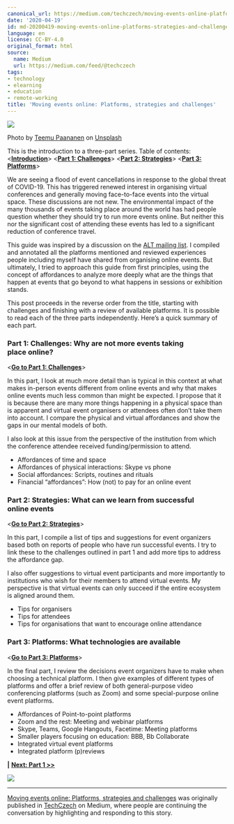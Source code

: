 ```yaml
---
canonical_url: https://medium.com/techczech/moving-events-online-platforms-strategies-and-challenges-97464cdc0f2a?source=rss-5a5f69f6edac------2
date: '2020-04-19'
id: md-20200419-moving-events-online-platforms-strategies-and-challenges
language: en
license: CC-BY-4.0
original_format: html
source:
  name: Medium
  url: https://medium.com/feed/@techczech
tags:
- technology
- elearning
- education
- remote-working
title: 'Moving events online: Platforms, strategies and challenges'
---
```


![](https://cdn-images-1.medium.com/max/1024/0*gJOj6sJgKXV_4Q2s)

Photo by [Teemu Paananen](https://unsplash.com/@xteemu?utm_source=medium&utm_medium=referral) on [Unsplash](https://unsplash.com?utm_source=medium&utm_medium=referral)

This is the introduction to a three-part series. Table of contents:<[**Introduction**](https://medium.com/techczech/moving-events-online-platforms-strategies-and-challenges-97464cdc0f2a?sk=9e4809ee02ae5d51c7538f82abcc29b0)> <[**Part 1: Challenges**](https://medium.com/techczech/moving-events-online-part-1-challenges-why-are-not-more-events-taking-place-online-a1b94533649c?sk=cd797ca3ef7c092c2a2bbaafcff09e4c)> <[**Part 2: Strategies**](https://medium.com/techczech/moving-events-online-part-2-strategies-what-can-we-learn-from-successful-online-events-8ae2dbf40703?sk=632297047eef8329e3b5d74db3cc832d)> <[**Part 3: Platforms**](https://medium.com/techczech/moving-events-online-part-3-platforms-what-technologies-and-solutions-are-available-fd8e2b05b7f0?sk=1f407def5e8e509cdcb7f3272fb59c07)>

We are seeing a flood of event cancellations in response to the global threat of COVID-19. This has triggered renewed interest in organising virtual conferences and generally moving face-to-face events into the virtual space. These discussions are not new. The environmental impact of the many thousands of events taking place around the world has had people question whether they should try to run more events online. But neither this nor the significant cost of attending these events has led to a significant reduction of conference travel.

This guide was inspired by a discussion on the [ALT mailing list](https://www.alt.ac.uk/about-alt/mailing-lists). I compiled and annotated all the platforms mentioned and reviewed experiences people including myself have shared from organising online events. But ultimately, I tried to approach this guide from first principles, using the concept of affordances to analyze more deeply what are the things that happen at events that go beyond to what happens in sessions or exhibition stands.

This post proceeds in the reverse order from the title, starting with challenges and finishing with a review of available platforms. It is possible to read each of the three parts independently. Here’s a quick summary of each part.

### Part 1: Challenges: Why are not more events taking place online?

<[**Go to Part 1: Challenges**](https://medium.com/techczech/moving-events-online-part-1-challenges-why-are-not-more-events-taking-place-online-a1b94533649c?sk=cd797ca3ef7c092c2a2bbaafcff09e4c)>

In this part, I look at much more detail than is typical in this context at what makes in-person events different from online events and why that makes online events much less common than might be expected. I propose that it is because there are many more things happening in a physical space than is apparent and virtual event organisers or attendees often don’t take them into account. I compare the physical and virtual affordances and show the gaps in our mental models of both.

I also look at this issue from the perspective of the institution from which the conference attendee received funding/permission to attend.

* Affordances of time and space
* Affordances of physical interactions: Skype vs phone
* Social affordances: Scripts, routines and rituals
* Financial “affordances”: How (not) to pay for an online event

### Part 2: Strategies: What can we learn from successful online events

<[**Go to Part 2: Strategies**](https://medium.com/techczech/moving-events-online-part-2-strategies-what-can-we-learn-from-successful-online-events-8ae2dbf40703?sk=632297047eef8329e3b5d74db3cc832d)>

In this part, I compile a list of tips and suggestions for event organizers based both on reports of people who have run successful events. I try to link these to the challenges outlined in part 1 and add more tips to address the affordance gap.

I also offer suggestions to virtual event participants and more importantly to institutions who wish for their members to attend virtual events. My perspective is that virtual events can only succeed if the entire ecosystem is aligned around them.

* Tips for organisers
* Tips for attendees
* Tips for organisations that want to encourage online attendance

### Part 3: Platforms: What technologies are available

<[**Go to Part 3: Platforms**](https://medium.com/techczech/moving-events-online-part-3-platforms-what-technologies-and-solutions-are-available-fd8e2b05b7f0?sk=1f407def5e8e509cdcb7f3272fb59c07)>

In the final part, I review the decisions event organizers have to make when choosing a technical platform. I then give examples of different types of platforms and offer a brief review of both general-purpose video conferencing platforms (such as Zoom) and some special-purpose online event platforms.

* Affordances of Point-to-point platforms
* Zoom and the rest: Meeting and webinar platforms
* Skype, Teams, Google Hangouts, Facetime: Meeting platforms
* Smaller players focusing on education: BBB, Bb Collaborate
* Integrated virtual event platforms
* Integrated platform (p)reviews

**|** [**Next: Part 1 >>**](https://medium.com/techczech/moving-events-online-part-1-challenges-why-are-not-more-events-taking-place-online-a1b94533649c?sk=cd797ca3ef7c092c2a2bbaafcff09e4c)

![](https://medium.com/_/stat?event=post.clientViewed&referrerSource=full_rss&postId=97464cdc0f2a)

---

[Moving events online: Platforms, strategies and challenges](https://medium.com/techczech/moving-events-online-platforms-strategies-and-challenges-97464cdc0f2a) was originally published in [TechCzech](https://medium.com/techczech) on Medium, where people are continuing the conversation by highlighting and responding to this story.